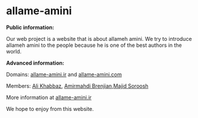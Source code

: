 allame-amini
============
**Public information:**

Our web project is a website that is about allameh amini.
We try to introduce allameh amini to the people because he is one of the best authors in the world.

**Advanced information:**

Domains: [allame-amini.ir](http://allame-amini.ir) and [allame-amini.com](http://allame-amini.com)

Members: [Ali Khabbaz](http://github.com/ali-khabbaz), [Amirmahdi Brenjian](http://github.com/brenjian),[Majid Soroosh](http://github.com/majidsr )


More information at [allame-amini.ir](http://allame-amini.ir)

We hope to enjoy from this website.
